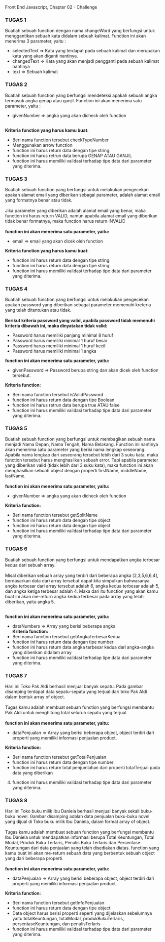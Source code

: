 Front End Javascript, Chapter 02 - Challenge
### TUGAS 1
Buatlah sebuah function dengan nama changeWord yang berfungsi untuk menggantikan sebuah kata didalam sebuah kalimat. Function ini akan menerima 3 parameter, yaitu :
* selectedText => Kata yang terdapat pada sebuah kalimat dan merupakan kata yang akan diganti nantinya.
* changedText => Kata yang akan menjadi pengganti pada sebuah kalimat nantinya
* text => Sebuah kalimat

### TUGAS 2
Buatlah sebuah function yang berfungsi mendeteksi apakah sebuah angka termasuk angka genap atau ganjil. Function ini akan menerima satu parameter, yaitu :
* givenNumber ⇒ angka yang akan dicheck oleh function
</br>
<b>Kriteria function yang harus kamu buat:</b>

* Beri nama function tersebut checkTypeNumber
* Menggunakan arrow function
* function ini harus return data dengan tipe string
* function ini harus retrun data berupa GENAP ATAU GANJIL
* function ini harus memiliki validasi terhadap tipe data dari parameter yang diterima.

### TUGAS 3
Buatlah sebuah function yang berfungsi untuk melakukan pengecekan apakah alamat email yang diberikan sebagai parameter, adalah alamat email yang formatnya benar atau tidak. </br> </br>
Jika parameter yang diberikan adalah alamat email yang benar, maka function ini harus return VALID, namun apabila alamat email yang diberikan tidak benar formatnya, maka function harus return INVALID </br> </br>
<b>function ini akan menerima satu parameter, yaitu:</b>

* email ⇒ email yang akan dicek oleh function </br>

<b>Kriteria function yang harus kamu buat:</b> 
* function ini harus return data dengan tipe string
* function ini harus return data dengan tipe string
* function ini harus memiliki validasi terhadap tipe data dari parameter yang diterima.

### TUGAS 4
Buatlah sebuah function yang berfungsi untuk melakukan pengecekan apakah password yang diberikan sebagai parameter memenuhi kreteria yang telah ditentukan atau tidak. </br></br>
<b>Berikut kriteria password yang valid, apabila password tidak memenuhi kriteria dibawah ini, maka dinyatakan tidak valid: </b> </br>
* Password harus memiliki panjang minimal 8 huruf
* Password harus memiliki minimal 1 huruf besar
* Password harus memiliki minimal 1 huruf kecil
* Password harus memiliki minimal 1 angka

<b>function ini akan menerima satu parameter, yaitu:</b>
* givenPassword ⇒ Password berupa string dan akan dicek oleh function tersebut.

<b>Kriteria function:</b>
* Beri nama function tersebut isValidPassword
* function ini harus return data dengan tipe Boolean
* function ini harus retrun data berupa true ATAU false
* function ini harus memiliki validasi terhadap tipe data dari parameter yang diterima.

### TUGAS 5
Buatlah sebuah function yang berfungsi untuk membagikan sebuah nama menjadi Nama Depan, Nama Tengah, Nama Belakang. Function ini nantinya akan menerima satu parameter yang berisi nama lengkap seseorang. Apabila nama lengkap dari seseorang tersebut lebih dari 3 suku kata, maka function tersebut harus menghasilkan sebuah error. Tapi apabila parameter yang diberikan valid (tidak lebih dari 3 suku kata), maka function ini akan menghasilkan sebuah object dengan properti firstName, middleName, lastName. </br> </br>
<b>function ini akan menerima satu parameter, yaitu:</b>
* givenNumber ⇒ angka yang akan dicheck oleh function </br>

<b>Kriteria function:</b>
* Beri nama function tersebut getSplitName
* function ini harus return data dengan tipe object
* function ini harus return data dengan tipe object
* function ini harus memiliki validasi terhadap tipe data dari parameter yang diterima.

### TUGAS 6
Buatlah sebuah function yang berfungsi untuk mendapatkan angka terbesar kedua dari sebuah array. </br></br>
Misal diberikan sebuah array yang terdiri dari beberapa angka [2,3,5,6,6,4], berdasarkan data dari array tersebut dapat kita simpulkan bahwasanya angka terbesar dari array tersebut adalah 6, angka kedua terbesar adalah 5, dan angka ketiga terbesar adalah 4. Maka dari itu function yang akan kamu buat ini akan me-return angka kedua terbesar pada array yang telah diberikan, yaitu angka 5. </br></br>

<b>function ini akan menerima satu parameter, yaitu:</b>
* dataNumbers ⇒ Array yang berisi beberapa angka </br>
<b>Kriteria function:</b>
* Beri nama function tersebut getAngkaTerbesarKedua
* function ini harus return data dengan tipe number
* function ini harus return data angka terbesar kedua dari angka-angka yang diberikan didalam array
* function ini harus memiliki validasi terhadap tipe data dari parameter yang diterima.

### TUGAS 7
Hari ini Toko Pak Aldi berhasil menjual banyak sepatu. Pada gambar disamping terdapat data sepatu-sepatu yang terjual dari toko Pak Aldi dalam bentuk array of object. </br></br>
Tugas kamu adalah membuat sebuah function yang berfungsi membantu Pak Aldi untuk menghitung total seluruh sepatu yang terjual. </br></br>
<b>function ini akan menerima satu parameter, yaitu:</b>
* dataPenjualan ⇒ Array yang berisi beberapa object, object terdiri dari properti yang memiliki informasi penjualan product. 

<b>Kriteria function:</b>
* Beri nama function tersebut getTotalPenjualan
* function ini harus return data dengan tipe number
* function ini harus return total penjumlahan dari properti totalTerjual pada data yang diberikan
4. function ini harus memiliki validasi terhadap tipe data dari parameter yang diterima.
### TUGAS 8
Hari ini Toko buku milik Ibu Daniela berhasil menjual banyak sekali buku-buku novel. Gambar disamping adalah data penjualan buku-buku novel yang dijual di Toko buku milik Ibu Daniela, dalam format array of object. </br></br>
Tugas kamu adalah membuat sebuah function yang berfungsi membantu Ibu Daniela untuk mendapatkan informasi berupa Total Keuntungan, Total Modal, Produk Buku Terlaris, Penulis Buku Terlaris dan Persentase Keuntungan dari data penjualan yang telah disediakan diatas. function yang kamu buat ini akan me-return sebuah data yang berbentuk sebuah object yang dari beberapa properti. </br></br>
<b>function ini akan menerima satu parameter, yaitu:</b>
* dataPenjualan ⇒ Array yang berisi beberapa object, object terdiri dari properti yang memiliki informasi penjualan product.

<b>Kriteria function:</b>
* Beri nama function tersebut getInfoPenjualan
* function ini harus return data dengan tipe object
* Data object harus berisi properti seperti yang dijelaskan sebelumnya yaitu totalKeuntungan, totalModal, produkBukuTerlaris, persentaseKeuntungan, dan penulisTerlaris
* function ini harus memiliki validasi terhadap tipe data dari parameter yang diterima.
